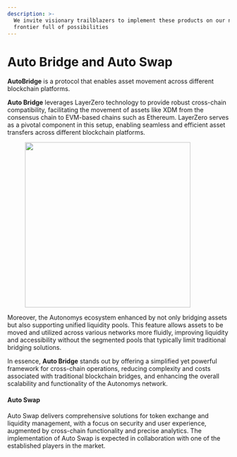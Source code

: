 ```yaml
---
description: >-
  We invite visionary trailblazers to implement these products on our new
  frontier full of possibilities
---
```


# Auto Bridge and Auto Swap

**AutoBridge** is a protocol that enables asset movement across different blockchain platforms.

**Auto Bridge** leverages LayerZero technology to provide robust cross-chain compatibility, facilitating the movement of assets like XDM from the consensus chain to EVM-based chains such as Ethereum. LayerZero serves as a pivotal component in this setup, enabling seamless and efficient asset transfers across different blockchain platforms.

<figure><img src="../../.gitbook/assets/DALL·E 2024-04-15 12.04.03 - A futuristic De-Fi bridge arching majestically over a digital divide, crafted from smooth black and navy materials with accents of blue and lavender g.webp" alt="" width="375"><figcaption></figcaption></figure>

Moreover, the Autonomys ecosystem enhanced by not only bridging assets but also supporting unified liquidity pools. This feature allows assets to be moved and utilized across various networks more fluidly, improving liquidity and accessibility without the segmented pools that typically limit traditional bridging solutions.&#x20;

In essence, **Auto Bridge** stands out by offering a simplified yet powerful framework for cross-chain operations, reducing complexity and costs associated with traditional blockchain bridges, and enhancing the overall scalability and functionality of the Autonomys network.

#### Auto Swap

Auto Swap delivers comprehensive solutions for token exchange and liquidity management, with a focus on security and user experience, augmented by cross-chain functionality and precise analytics. The implementation of Auto Swap is expected in collaboration with one of the established players in the market.
